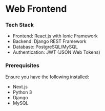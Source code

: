 # Web Frontend

### Tech Stack
- Frontend: React.js with Ionic Framework
- Backend: Django REST Framework
- Database: PostgreSQL/MySQL
- Authentication: JWT (JSON Web Tokens)

### Prerequisites
Ensure you have the following installed:
- Next.js
- Python 3
- Django
- MySQL